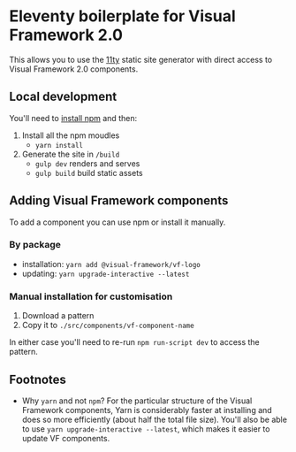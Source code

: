 # Eleventy boilerplate for Visual Framework 2.0

This allows you to use the [11ty](https://www.11ty.io) static site generator
with direct access to Visual Framework 2.0 components.

## Local development

You'll need to [install npm](https://docs.npmjs.com/downloading-and-installing-node-js-and-npm) and then:

1. Install all the npm moudles
   - `yarn install`
2. Generate the site in `/build`
   - `gulp dev` renders and serves
   - `gulp build` build static assets

## Adding Visual Framework components

To add a component you can use npm or install it manually.

### By package

- installation: `yarn add @visual-framework/vf-logo`
- updating: `yarn upgrade-interactive --latest`

### Manual installation for customisation

1. Download a pattern
2. Copy it to `./src/components/vf-component-name`

In either case you'll need to re-run `npm run-script dev` to access the pattern.

## Footnotes

- Why `yarn` and not `npm`?
  For the particular structure of the Visual Framework components, Yarn is considerably
  faster at installing and does so more efficiently (about half the total file size). You'll
  also be able to use `yarn upgrade-interactive --latest`, which makes it easier to update
  VF components.
